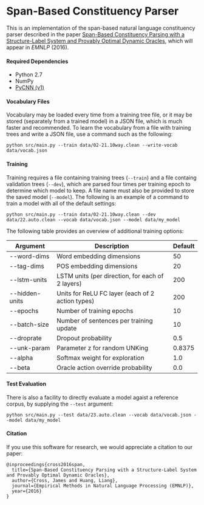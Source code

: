 # Span-Based Constituency Parser

This is an implementation of the span-based natural language constituency parser described in the paper [Span-Based Constituency Parsing with a Structure-Label System and Provably Optimal Dynamic Oracles](http://people.oregonstate.edu/~crossj/emnlp_2016.pdf), which will appear in *EMNLP* (2016).

#### Required Dependencies

 * Python 2.7
 * NumPy
 * [PyCNN (v1)](https://github.com/clab/cnn-v1/blob/master/INSTALL.md)



#### Vocabulary Files

Vocabulary may be loaded every time from a training tree file, or it may be stored (separately from a trained model) in a JSON file, which is much faster and recommended. To learn the vocabulary from a file with training trees and write a JSON file, use a command such as the following:

```
python src/main.py --train data/02-21.10way.clean --write-vocab data/vocab.json
```

#### Training

Training requires a file containing training trees (`--train`) and a file containg validation trees (`--dev`), which are parsed four times per training epoch to determine which model to keep. A file name must also be provided to store the saved model (`--model`). The following is an example of a command to train a model with all of the default settings:

```
python src/main.py --train data/02-21.10way.clean --dev data/22.auto.clean --vocab data/vocab.json --model data/my_model
```

The following table provides an overview of additional training options:

Argument | Description | Default
--- | --- | ---
--word-dims | Word embedding dimensions | 50
--tag-dims  | POS embedding dimensions  | 20
--lstm-units | LSTM units (per direction, for each of 2 layers) | 200
--hidden-units | Units for ReLU FC layer (each of 2 action types) | 200
--epochs | Number of training epochs | 10
--batch-size | Number of sentences per training update | 10
--droprate | Dropout probability | 0.5
--unk-param | Parameter z for random UNKing | 0.8375
--alpha | Softmax weight for exploration | 1.0
--beta | Oracle action override probability | 0.0


#### Test Evaluation

There is also a facility to directly evaluate a model agaist a reference corpus, by supplying the `--test` argument:

```
python src/main.py --test data/23.auto.clean --vocab data/vocab.json --model data/my_model
```

#### Citation

If you use this software for research, we would appreciate a citation to our paper:

```
@inproceedings{cross2016span,
  title={Span-Based Constituency Parsing with a Structure-Label System and Provably Optimal Dynamic Oracles},
  author={Cross, James and Huang, Liang},
  journal={Empirical Methods in Natural Language Processing (EMNLP)},
  year={2016}
}
```